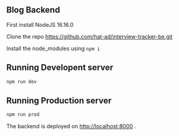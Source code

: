 ## Blog Backend

First install NodeJS 16.16.0

Clone the repo https://github.com/hat-ad/interview-tracker-be.git

Install the node_modules using `npm i`

## Running Developent server

```bash
npm run dev
```

## Running Production server

```bash
npm run prod
```

The backend is deployed on [http://localhost:8000](http://localhost:8000) .
